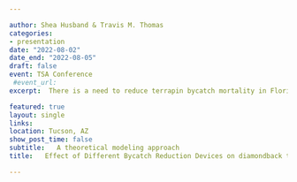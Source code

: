 ```yaml
---

author: Shea Husband & Travis M. Thomas  
categories:
- presentation
date: "2022-08-02"
date_end: "2022-08-05"
draft: false
event: TSA Conference 
 #event_url: 
excerpt:  There is a need to reduce terrapin bycatch mortality in Florida while maintaining the capture of blue crabs. Arendt et al. (2018) used modeling techniques to design and test a 5.1–6.4 x 7.3 cm square shaped bycatch reduction device (BRD), which may be more effective than previous rectangle designs. Here, we examine terrapin exclusion probabilities for discrete BRD designs on a theoretical terrapin population based on reported terrapin body sizes in Florida. Our results agree with Arendt et al. (2018) who designed BRD A based on optimization. Although our results are preliminary, it appears that the square BRD is better at excluding terrapin and allows for the capture of legal sized blue crabs at the same rate as the control. Our research is on going.  

featured: true
layout: single
links:
location: Tucson, AZ
show_post_time: false
subtitle:   A theoretical modeling approach
title:   Effect of Different Bycatch Reduction Devices on diamondback terrapin exclusion in Florida, USA

---
```

